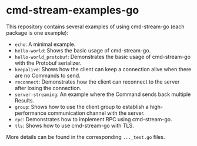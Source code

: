 # cmd-stream-examples-go
This repository contains several examples of using cmd-stream-go (each package 
is one example):
- `echo`: A minimal example.
- `hello-world`: Shows the basic usage of cmd-stream-go.
- `hello-world_protobuf`: Demonstrates the basic usage of cmd-stream-go with the 
  Protobuf serializer.
- `keepalive`: Shows how the client can keep a connection alive when there are no 
  Commands to send.
- `reconnect`: Demonstrates how the client can reconnect to the server after
  losing the connection.
- `server-streaming`: An example where the Command sends back multiple Results.
- `group`: Shows how to use the client group to establish a high-performance 
  communication channel with the server.
- `rpc`: Demonstrates how to implement RPC using cmd-stream-go.
- `tls`: Shows how to use cmd-stream-go with TLS.

More details can be found in the corresponding `..._test.go` files.
